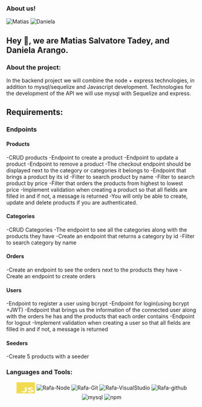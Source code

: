 ### About us!
![Matias](https://github.com/msalvatore82)
![Daniela](https://github.com/DaniArango)

## Hey 👋, we are **Matias Salvatore Tadey**, and **Daniela Arango**.

### About the project:
In the backend project we will combine the node + express technologies, in addition to mysql/sequelize and Javascript development.
Technologies for the development of the API we will use mysql with Sequelize and express.

## Requirements:
### Endpoints
#### Products
-CRUD products
-Endpoint to create a product
-Endpoint to update a product
-Endpoint to remove a product
-The checkout endpoint should be displayed next to the category or categories it belongs to
-Endpoint that brings a product by its id
-Filter to search product by name
-Filter to search product by price
-Filter that orders the products from highest to lowest price
-Implement validation when creating a product so that all fields are filled in and if not, a message is returned
-You will only be able to create, update and delete products if you are authenticated.

#### Categories
-CRUD Categories
-The endpoint to see all the categories along with the products they have
-Create an endpoint that returns a category by id
-Filter to search category by name

#### Orders
-Create an endpoint to see the orders next to the products they have
-Create an endpoint to create orders

#### Users
-Endpoint to register a user using bcrypt
-Endpoint for login(using bcrypt +JWT)
-Endpoint that brings us the information of the connected user along with the orders he has and the products that each order contains
-Endpoint for logout
-Implement validation when creating a user so that all fields are filled in and if not, a message is returned

#### Seeders
-Create 5 products with a seeder


### Languages and Tools:
<p align="center">
  <img align="center" alt="Rafa-Js" height="30" width="50" src="https://raw.githubusercontent.com/devicons/devicon/master/icons/javascript/javascript-plain.svg">
  <img align="center" alt="Rafa-Node" height="30" width="50" src="https://cdn.jsdelivr.net/gh/devicons/devicon/icons/nodejs/nodejs-original.svg">
  <img align="center" alt="Rafa-Git" height="30" width="50" src="https://cdn.jsdelivr.net/gh/devicons/devicon/icons/git/git-original.svg">
  <img align="center" alt="Rafa-VisualStudio" height="30" width="30" src="https://cdn.svgporn.com/logos/visual-studio-code.svg">
  <img align="center" alt="Rafa-github" height="30" width="50" src="https://cdn.jsdelivr.net/gh/devicons/devicon/icons/github/github-original.svg">
  <img align="center" alt="mysql" height="30" width="50" src="https://cdn.jsdelivr.net/gh/devicons/devicon/icons/mysql/mysql-plain.svg">
  <img align="center" alt="npm" height="30" width="50" src="https://cdn.jsdelivr.net/gh/devicons/devicon/icons/npm/npm-original-wordmark.svg">
      </p> 
